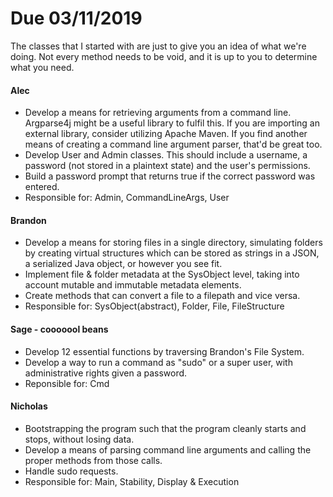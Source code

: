 # Due 03/11/2019
The classes that I started with are just to give you an idea of what we're doing. 
Not every method needs to be void, and it is up to you to determine what you need.

#### Alec
* Develop a means for retrieving arguments from a command line. Argparse4j might
be a useful library to fulfil this. If you are importing an external library,
consider utilizing Apache Maven. If you find another means of creating a command
line argument parser, that'd be great too.
* Develop User and Admin classes. This should include a username, a password 
(not stored in a plaintext state) and the user's permissions. 
* Build a password prompt that returns true if the correct password was entered.
* Responsible for: Admin, CommandLineArgs, User

#### Brandon
* Develop a means for storing files in a single directory, simulating folders by creating
virtual structures which can be  stored as strings in a JSON, a serialized Java object, or
however you see fit. 
* Implement file & folder metadata at the SysObject level, taking into account
mutable and immutable metadata elements. 
* Create methods that can convert a file to a filepath and vice versa.
* Responsible for: SysObject(abstract), Folder, File, FileStructure

#### Sage - cooooool beans
* Develop 12 essential functions by traversing Brandon's File System. 
* Develop a way to run a command as "sudo" or a super user, with administrative rights given a password. 
* Reponsible for: Cmd

#### Nicholas
* Bootstrapping the program such that the program cleanly starts and stops, without losing data.
* Develop a means of parsing command line arguments and calling the proper methods from those calls.
* Handle sudo requests.
* Responsible for: Main, Stability, Display & Execution
